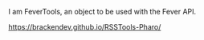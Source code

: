 I am FeverTools, an object to be used with the Fever API.

<https://brackendev.github.io/RSSTools-Pharo/>
